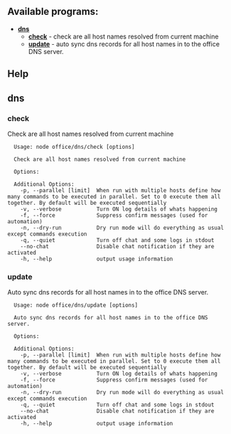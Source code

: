 ## Available programs:

* **[dns](#dns)**
    * **[check](#dns-check)** - check are all host names resolved from current machine
    * **[update](#dns-update)** - auto sync dns records for all host names in to the office DNS server.

## Help
## <a name="dns"></a>dns
### <a name="dns-check"></a>check
Check are all host names resolved from current machine
```
  Usage: node office/dns/check [options]

  Check are all host names resolved from current machine

  Options:

  Additional Options:
    -p, --parallel [limit]  When run with multiple hosts define how many commands to be executed in parallel. Set to 0 execute them all together. By default will be executed sequentially
    -v, --verbose           Turn ON log details of whats happening
    -f, --force             Suppress confirm messages (used for automation)
    -n, --dry-run           Dry run mode will do everything as usual except commands execution
    -q, --quiet             Turn off chat and some logs in stdout
    --no-chat               Disable chat notification if they are activated
    -h, --help              output usage information
```
### <a name="dns-update"></a>update
Auto sync dns records for all host names in to the office DNS server.
```
  Usage: node office/dns/update [options]

  Auto sync dns records for all host names in to the office DNS server.

  Options:

  Additional Options:
    -p, --parallel [limit]  When run with multiple hosts define how many commands to be executed in parallel. Set to 0 execute them all together. By default will be executed sequentially
    -v, --verbose           Turn ON log details of whats happening
    -f, --force             Suppress confirm messages (used for automation)
    -n, --dry-run           Dry run mode will do everything as usual except commands execution
    -q, --quiet             Turn off chat and some logs in stdout
    --no-chat               Disable chat notification if they are activated
    -h, --help              output usage information
```

